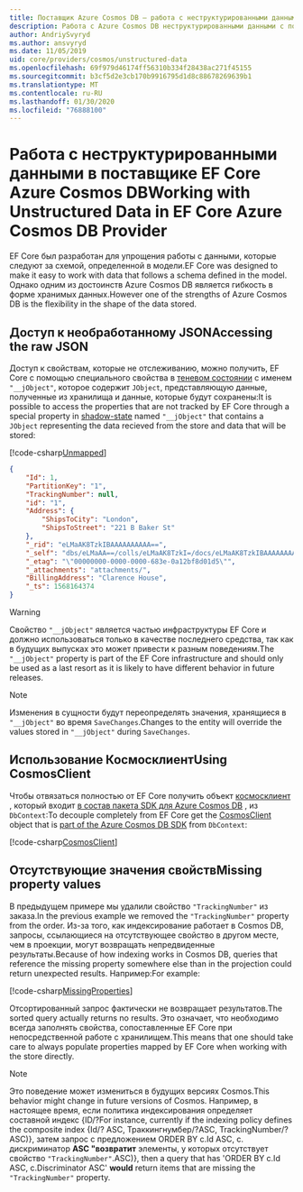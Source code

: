 ```yaml
---
title: Поставщик Azure Cosmos DB — работа с неструктурированными данными — EF Core
description: Работа с Azure Cosmos DB неструктурированными данными с помощью Entity Framework Core
author: AndriySvyryd
ms.author: ansvyryd
ms.date: 11/05/2019
uid: core/providers/cosmos/unstructured-data
ms.openlocfilehash: 69f979d46174ff56310b334f28438ac271f45155
ms.sourcegitcommit: b3cf5d2e3cb170b9916795d1d8c88678269639b1
ms.translationtype: MT
ms.contentlocale: ru-RU
ms.lasthandoff: 01/30/2020
ms.locfileid: "76888100"
---
```

# <a name="working-with-unstructured-data-in-ef-core-azure-cosmos-db-provider"></a><span data-ttu-id="cb5fb-103">Работа с неструктурированными данными в поставщике EF Core Azure Cosmos DB</span><span class="sxs-lookup"><span data-stu-id="cb5fb-103">Working with Unstructured Data in EF Core Azure Cosmos DB Provider</span></span>

<span data-ttu-id="cb5fb-104">EF Core был разработан для упрощения работы с данными, которые следуют за схемой, определенной в модели.</span><span class="sxs-lookup"><span data-stu-id="cb5fb-104">EF Core was designed to make it easy to work with data that follows a schema defined in the model.</span></span> <span data-ttu-id="cb5fb-105">Однако одним из достоинств Azure Cosmos DB является гибкость в форме хранимых данных.</span><span class="sxs-lookup"><span data-stu-id="cb5fb-105">However one of the strengths of Azure Cosmos DB is the flexibility in the shape of the data stored.</span></span>

## <a name="accessing-the-raw-json"></a><span data-ttu-id="cb5fb-106">Доступ к необработанному JSON</span><span class="sxs-lookup"><span data-stu-id="cb5fb-106">Accessing the raw JSON</span></span>

<span data-ttu-id="cb5fb-107">Доступ к свойствам, которые не отслеживанию, можно получить, EF Core с помощью специального свойства в [теневом состоянии](../../modeling/shadow-properties.md) с именем `"__jObject"`, которое содержит `JObject`, представляющую данные, полученные из хранилища и данные, которые будут сохранены:</span><span class="sxs-lookup"><span data-stu-id="cb5fb-107">It is possible to access the properties that are not tracked by EF Core through a special property in [shadow-state](../../modeling/shadow-properties.md) named `"__jObject"` that contains a `JObject` representing the data recieved from the store and data that will be stored:</span></span>

[!code-csharp[Unmapped](../../../../samples/core/Cosmos/UnstructuredData/Sample.cs?highlight=23,24&name=Unmapped)]

``` json
{
    "Id": 1,
    "PartitionKey": "1",
    "TrackingNumber": null,
    "id": "1",
    "Address": {
        "ShipsToCity": "London",
        "ShipsToStreet": "221 B Baker St"
    },
    "_rid": "eLMaAK8TzkIBAAAAAAAAAA==",
    "_self": "dbs/eLMaAA==/colls/eLMaAK8TzkI=/docs/eLMaAK8TzkIBAAAAAAAAAA==/",
    "_etag": "\"00000000-0000-0000-683e-0a12bf8d01d5\"",
    "_attachments": "attachments/",
    "BillingAddress": "Clarence House",
    "_ts": 1568164374
}
```

> [!WARNING]
> <span data-ttu-id="cb5fb-108">Свойство `"__jObject"` является частью инфраструктуры EF Core и должно использоваться только в качестве последнего средства, так как в будущих выпусках это может привести к разным поведениям.</span><span class="sxs-lookup"><span data-stu-id="cb5fb-108">The `"__jObject"` property is part of the EF Core infrastructure and should only be used as a last resort as it is likely to have different behavior in future releases.</span></span>

> [!NOTE]
> <span data-ttu-id="cb5fb-109">Изменения в сущности будут переопределять значения, хранящиеся в `"__jObject"` во время `SaveChanges`.</span><span class="sxs-lookup"><span data-stu-id="cb5fb-109">Changes to the entity will override the values stored in `"__jObject"` during `SaveChanges`.</span></span>

## <a name="using-cosmosclient"></a><span data-ttu-id="cb5fb-110">Использование Космосклиент</span><span class="sxs-lookup"><span data-stu-id="cb5fb-110">Using CosmosClient</span></span>

<span data-ttu-id="cb5fb-111">Чтобы отвязаться полностью от EF Core получить объект [космосклиент](/dotnet/api/Microsoft.Azure.Cosmos.CosmosClient) , который входит [в состав пакета SDK для Azure Cosmos DB](/azure/cosmos-db/sql-api-get-started) , из `DbContext`:</span><span class="sxs-lookup"><span data-stu-id="cb5fb-111">To decouple completely from EF Core get the [CosmosClient](/dotnet/api/Microsoft.Azure.Cosmos.CosmosClient) object that is [part of the Azure Cosmos DB SDK](/azure/cosmos-db/sql-api-get-started) from `DbContext`:</span></span>

[!code-csharp[CosmosClient](../../../../samples/core/Cosmos/UnstructuredData/Sample.cs?highlight=3&name=CosmosClient)]

## <a name="missing-property-values"></a><span data-ttu-id="cb5fb-112">Отсутствующие значения свойств</span><span class="sxs-lookup"><span data-stu-id="cb5fb-112">Missing property values</span></span>

<span data-ttu-id="cb5fb-113">В предыдущем примере мы удалили свойство `"TrackingNumber"` из заказа.</span><span class="sxs-lookup"><span data-stu-id="cb5fb-113">In the previous example we removed the `"TrackingNumber"` property from the order.</span></span> <span data-ttu-id="cb5fb-114">Из-за того, как индексирование работает в Cosmos DB, запросы, ссылающиеся на отсутствующее свойство в другом месте, чем в проекции, могут возвращать непредвиденные результаты.</span><span class="sxs-lookup"><span data-stu-id="cb5fb-114">Because of how indexing works in Cosmos DB, queries that reference the missing property somewhere else than in the projection could return unexpected results.</span></span> <span data-ttu-id="cb5fb-115">Например:</span><span class="sxs-lookup"><span data-stu-id="cb5fb-115">For example:</span></span>

[!code-csharp[MissingProperties](../../../../samples/core/Cosmos/UnstructuredData/Sample.cs?name=MissingProperties)]

<span data-ttu-id="cb5fb-116">Отсортированный запрос фактически не возвращает результатов.</span><span class="sxs-lookup"><span data-stu-id="cb5fb-116">The sorted query actually returns no results.</span></span> <span data-ttu-id="cb5fb-117">Это означает, что необходимо всегда заполнять свойства, сопоставленные EF Core при непосредственной работе с хранилищем.</span><span class="sxs-lookup"><span data-stu-id="cb5fb-117">This means that one should take care to always populate properties mapped by EF Core when working with the store directly.</span></span>

> [!NOTE]
> <span data-ttu-id="cb5fb-118">Это поведение может измениться в будущих версиях Cosmos.</span><span class="sxs-lookup"><span data-stu-id="cb5fb-118">This behavior might change in future versions of Cosmos.</span></span> <span data-ttu-id="cb5fb-119">Например, в настоящее время, если политика индексирования определяет составной индекс {ID/?</span><span class="sxs-lookup"><span data-stu-id="cb5fb-119">For instance, currently if the indexing policy defines the composite index {Id/?</span></span> <span data-ttu-id="cb5fb-120">ASC, Траккингнумбер/?</span><span class="sxs-lookup"><span data-stu-id="cb5fb-120">ASC, TrackingNumber/?</span></span> <span data-ttu-id="cb5fb-121">ASC)}, затем запрос с предложением ORDER BY c.Id ASC, c. дискриминатор __ASC "возвратит__ элементы, у которых отсутствует свойство `"TrackingNumber"`.</span><span class="sxs-lookup"><span data-stu-id="cb5fb-121">ASC)}, then a query that has 'ORDER BY c.Id ASC, c.Discriminator ASC' __would__ return items that are missing the `"TrackingNumber"` property.</span></span>
